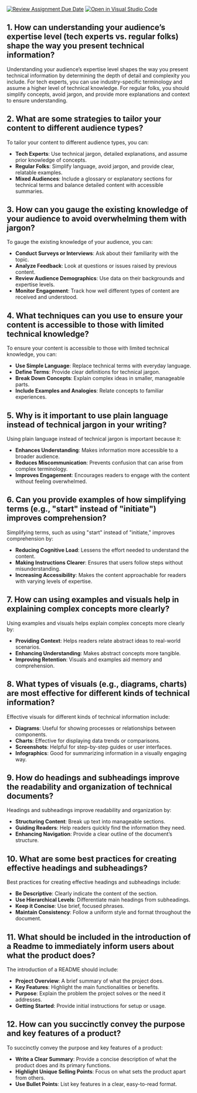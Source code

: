 [![Review Assignment Due Date](https://classroom.github.com/assets/deadline-readme-button-22041afd0340ce965d47ae6ef1cefeee28c7c493a6346c4f15d667ab976d596c.svg)](https://classroom.github.com/a/zsAR-pyY)
[![Open in Visual Studio Code](https://classroom.github.com/assets/open-in-vscode-2e0aaae1b6195c2367325f4f02e2d04e9abb55f0b24a779b69b11b9e10269abc.svg)](https://classroom.github.com/online_ide?assignment_repo_id=15667475&assignment_repo_type=AssignmentRepo)
## 1. How can understanding your audience’s expertise level (tech experts vs. regular folks) shape the way you present technical information?

Understanding your audience’s expertise level shapes the way you present technical information by determining the depth of detail and complexity you include. For tech experts, you can use industry-specific terminology and assume a higher level of technical knowledge. For regular folks, you should simplify concepts, avoid jargon, and provide more explanations and context to ensure understanding.

## 2. What are some strategies to tailor your content to different audience types?

To tailor your content to different audience types, you can:
- **Tech Experts**: Use technical jargon, detailed explanations, and assume prior knowledge of concepts.
- **Regular Folks**: Simplify language, avoid jargon, and provide clear, relatable examples.
- **Mixed Audiences**: Include a glossary or explanatory sections for technical terms and balance detailed content with accessible summaries.

## 3. How can you gauge the existing knowledge of your audience to avoid overwhelming them with jargon?

To gauge the existing knowledge of your audience, you can:
- **Conduct Surveys or Interviews**: Ask about their familiarity with the topic.
- **Analyze Feedback**: Look at questions or issues raised by previous content.
- **Review Audience Demographics**: Use data on their backgrounds and expertise levels.
- **Monitor Engagement**: Track how well different types of content are received and understood.

## 4. What techniques can you use to ensure your content is accessible to those with limited technical knowledge?

To ensure your content is accessible to those with limited technical knowledge, you can:
- **Use Simple Language**: Replace technical terms with everyday language.
- **Define Terms**: Provide clear definitions for technical jargon.
- **Break Down Concepts**: Explain complex ideas in smaller, manageable parts.
- **Include Examples and Analogies**: Relate concepts to familiar experiences.

## 5. Why is it important to use plain language instead of technical jargon in your writing?

Using plain language instead of technical jargon is important because it:
- **Enhances Understanding**: Makes information more accessible to a broader audience.
- **Reduces Miscommunication**: Prevents confusion that can arise from complex terminology.
- **Improves Engagement**: Encourages readers to engage with the content without feeling overwhelmed.

## 6. Can you provide examples of how simplifying terms (e.g., "start" instead of "initiate") improves comprehension?

Simplifying terms, such as using "start" instead of "initiate," improves comprehension by:
- **Reducing Cognitive Load**: Lessens the effort needed to understand the content.
- **Making Instructions Clearer**: Ensures that users follow steps without misunderstanding.
- **Increasing Accessibility**: Makes the content approachable for readers with varying levels of expertise.

## 7. How can using examples and visuals help in explaining complex concepts more clearly?

Using examples and visuals helps explain complex concepts more clearly by:
- **Providing Context**: Helps readers relate abstract ideas to real-world scenarios.
- **Enhancing Understanding**: Makes abstract concepts more tangible.
- **Improving Retention**: Visuals and examples aid memory and comprehension.

## 8. What types of visuals (e.g., diagrams, charts) are most effective for different kinds of technical information?

Effective visuals for different kinds of technical information include:
- **Diagrams**: Useful for showing processes or relationships between components.
- **Charts**: Effective for displaying data trends or comparisons.
- **Screenshots**: Helpful for step-by-step guides or user interfaces.
- **Infographics**: Good for summarizing information in a visually engaging way.

## 9. How do headings and subheadings improve the readability and organization of technical documents?

Headings and subheadings improve readability and organization by:
- **Structuring Content**: Break up text into manageable sections.
- **Guiding Readers**: Help readers quickly find the information they need.
- **Enhancing Navigation**: Provide a clear outline of the document’s structure.

## 10. What are some best practices for creating effective headings and subheadings?

Best practices for creating effective headings and subheadings include:
- **Be Descriptive**: Clearly indicate the content of the section.
- **Use Hierarchical Levels**: Differentiate main headings from subheadings.
- **Keep it Concise**: Use brief, focused phrases.
- **Maintain Consistency**: Follow a uniform style and format throughout the document.

## 11. What should be included in the introduction of a Readme to immediately inform users about what the product does?

The introduction of a README should include:
- **Project Overview**: A brief summary of what the project does.
- **Key Features**: Highlight the main functionalities or benefits.
- **Purpose**: Explain the problem the project solves or the need it addresses.
- **Getting Started**: Provide initial instructions for setup or usage.

## 12. How can you succinctly convey the purpose and key features of a product?

To succinctly convey the purpose and key features of a product:
- **Write a Clear Summary**: Provide a concise description of what the product does and its primary functions.
- **Highlight Unique Selling Points**: Focus on what sets the product apart from others.
- **Use Bullet Points**: List key features in a clear, easy-to-read format.
